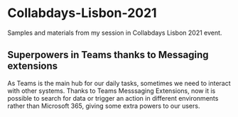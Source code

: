 # Collabdays-Lisbon-2021
Samples and materials from my session in Collabdays Lisbon 2021 event.

## Superpowers in Teams thanks to Messaging extensions

As Teams is the main hub for our daily tasks, sometimes we need to interact with other systems. Thanks to Teams Messsaging Extensions, now it is possible to search for data or trigger an action in different environments rather than Microsoft 365, giving some extra powers to our users.

